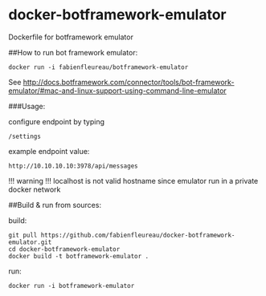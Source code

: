 # docker-botframework-emulator
Dockerfile for botframework emulator

##How to run bot framework emulator:

```docker run -i fabienfleureau/botframework-emulator```


See http://docs.botframework.com/connector/tools/bot-framework-emulator/#mac-and-linux-support-using-command-line-emulator

###Usage:

configure endpoint by typing
```
/settings
```

example endpoint value:

```
http://10.10.10.10:3978/api/messages
```
!!! warning !!! localhost is not valid hostname since emulator run in a private docker network

##Build & run from sources:

build:

```
git pull https://github.com/fabienfleureau/docker-botframework-emulator.git
cd docker-botframework-emulator
docker build -t botframework-emulator .
```

run:

```docker run -i botframework-emulator```
